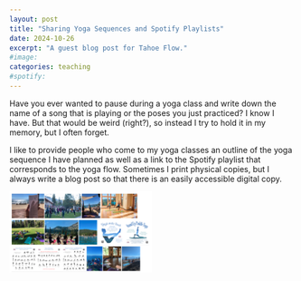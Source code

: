 ```yaml
---
layout: post
title: "Sharing Yoga Sequences and Spotify Playlists"
date: 2024-10-26
excerpt: "A guest blog post for Tahoe Flow."
#image: 
categories: teaching
#spotify: 
---
```


Have you ever wanted to pause during a yoga class and write down the name of a song that is playing or the poses you just practiced? I know I have. But that would be weird (right?), so instead I try to hold it in my memory, but I often forget. 

I like to provide people who come to my yoga classes an outline of the yoga sequence I have planned as well as a link to the Spotify playlist that corresponds to the yoga flow. Sometimes I print physical copies, but I always write a blog post so that there is an easily accessible digital copy. 


<img src="/images/yoga/yogablog.png" alt="review" width="50%" align="center"/>

  
